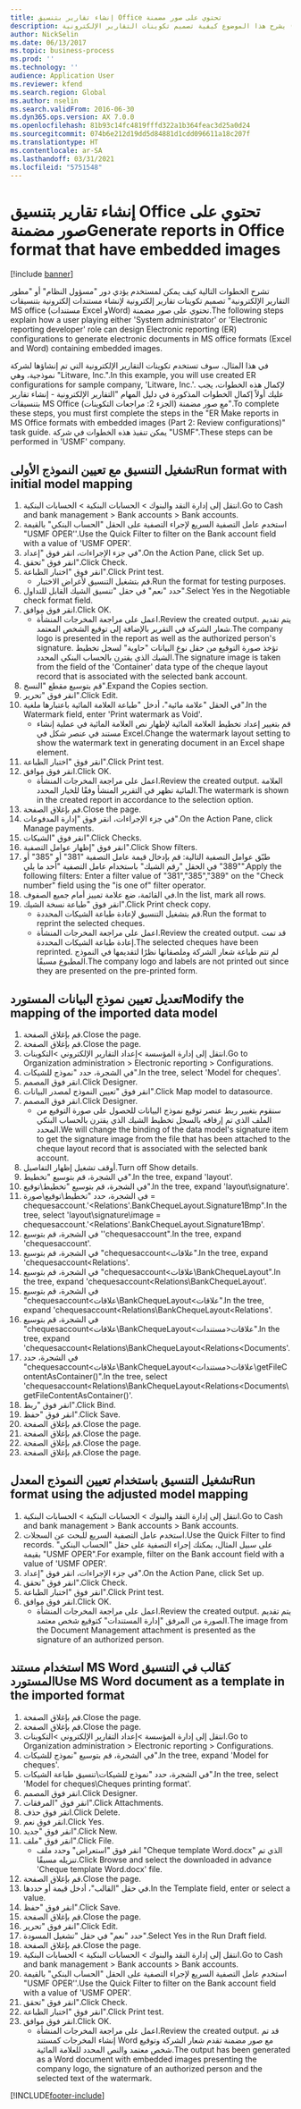 ```yaml
---
title: إنشاء تقارير بتنسيق Office تحتوي على صور مضمنة
description: يشرح هذا الموضوع كيفية تصميم تكوينات التقارير الإلكترونية (ER) لإنشاء مستندات إلكترونية بتنسيقات Excel وWord تحتوي على صور مضمنة.
author: NickSelin
ms.date: 06/13/2017
ms.topic: business-process
ms.prod: ''
ms.technology: ''
audience: Application User
ms.reviewer: kfend
ms.search.region: Global
ms.author: nselin
ms.search.validFrom: 2016-06-30
ms.dyn365.ops.version: AX 7.0.0
ms.openlocfilehash: 81b93c14fc4819fffd322a1b364feac3d25a0d24
ms.sourcegitcommit: 074b6e212d19dd5d84881d1cdd096611a18c207f
ms.translationtype: HT
ms.contentlocale: ar-SA
ms.lasthandoff: 03/31/2021
ms.locfileid: "5751548"
---
```

# <a name="generate-reports-in-office-format-that-have-embedded-images"></a><span data-ttu-id="e6ea1-103">إنشاء تقارير بتنسيق Office تحتوي على صور مضمنة</span><span class="sxs-lookup"><span data-stu-id="e6ea1-103">Generate reports in Office format that have embedded images</span></span>

[!include [banner](../../includes/banner.md)]

<span data-ttu-id="e6ea1-104">تشرح الخطوات التالية كيف يمكن لمستخدم يؤدي دور "مسؤول النظام" أو "مطور التقارير الإلكترونية" تصميم تكوينات تقارير إلكترونية لإنشاء مستندات إلكترونية بتنسيقات MS office (مستندات Excel وWord) تحتوي على صور مضمنة.</span><span class="sxs-lookup"><span data-stu-id="e6ea1-104">The following steps explain how a user playing either 'System administrator' or 'Electronic reporting developer' role can design Electronic reporting (ER) configurations to generate electronic documents in MS office formats (Excel and Word) containing embedded images.</span></span>

<span data-ttu-id="e6ea1-105">في هذا المثال، سوف تستخدم تكوينات التقارير الإلكترونية التي تم إنشاؤها لشركة نموذجية، وهي "Litware, Inc.".</span><span class="sxs-lookup"><span data-stu-id="e6ea1-105">In this example, you will use created ER configurations for sample company, 'Litware, Inc.'.</span></span>  <span data-ttu-id="e6ea1-106">لإكمال هذه الخطوات، يجب عليك أولاً إكمال الخطوات المذكورة في دليل المهام "التقارير الإلكترونية - إنشاء تقارير بتنسيقات MS Office مع صور مضمنة (الجزء 2: مراجعات التكوينات)‬".</span><span class="sxs-lookup"><span data-stu-id="e6ea1-106">To complete these steps, you must first complete the steps in the "ER Make reports in MS Office formats with embedded images (Part 2: Review configurations)" task guide.</span></span> <span data-ttu-id="e6ea1-107">يمكن تنفيذ هذه الخطوات في شركة "USMF".</span><span class="sxs-lookup"><span data-stu-id="e6ea1-107">These steps can be performed in 'USMF' company.</span></span>


## <a name="run-format-with-initial-model-mapping"></a><span data-ttu-id="e6ea1-108">تشغيل التنسيق مع تعيين النموذج الأولى</span><span class="sxs-lookup"><span data-stu-id="e6ea1-108">Run format with initial model mapping</span></span>
1. <span data-ttu-id="e6ea1-109">انتقل إلى إدارة النقد والبنوك > الحسابات البنكية > الحسابات البنكية.</span><span class="sxs-lookup"><span data-stu-id="e6ea1-109">Go to Cash and bank management > Bank accounts > Bank accounts.</span></span>
2. <span data-ttu-id="e6ea1-110">استخدم عامل التصفية السريع لإجراء التصفية على الحقل "الحساب البنكي‬" بالقيمة "USMF OPER''.</span><span class="sxs-lookup"><span data-stu-id="e6ea1-110">Use the Quick Filter to filter on the Bank account field with a value of 'USMF OPER'.</span></span>
3. <span data-ttu-id="e6ea1-111">في جزء الإجراءات، انقر فوق "إعداد".</span><span class="sxs-lookup"><span data-stu-id="e6ea1-111">On the Action Pane, click Set up.</span></span>
4. <span data-ttu-id="e6ea1-112">انقر فوق "تحقق".</span><span class="sxs-lookup"><span data-stu-id="e6ea1-112">Click Check.</span></span>
5. <span data-ttu-id="e6ea1-113">انقر فوق "اختبار الطباعة‬".</span><span class="sxs-lookup"><span data-stu-id="e6ea1-113">Click Print test.</span></span>
    * <span data-ttu-id="e6ea1-114">قم بتشغيل التنسيق لأغراض الاختبار.</span><span class="sxs-lookup"><span data-stu-id="e6ea1-114">Run the format for testing purposes.</span></span>  
6. <span data-ttu-id="e6ea1-115">حدد "نعم" في حقل "تنسيق الشيك القابل للتداول‬".</span><span class="sxs-lookup"><span data-stu-id="e6ea1-115">Select Yes in the Negotiable check format field.</span></span>
7. <span data-ttu-id="e6ea1-116">انقر فوق موافق.</span><span class="sxs-lookup"><span data-stu-id="e6ea1-116">Click OK.</span></span>
    * <span data-ttu-id="e6ea1-117">اعمل على مراجعة المخرجات المنشأة.</span><span class="sxs-lookup"><span data-stu-id="e6ea1-117">Review the created output.</span></span> <span data-ttu-id="e6ea1-118">يتم تقديم شعار الشركة في التقرير بالإضافة إلى توقيع الشخص المعتمد.</span><span class="sxs-lookup"><span data-stu-id="e6ea1-118">The company logo is presented in the report as well as the authorized person's signature.</span></span> <span data-ttu-id="e6ea1-119">تؤخذ صورة التوقيع من حقل نوع البيانات "حاوية" لسجل تخطيط الشيك الذي يقترن بالحساب البنكي المحدد.</span><span class="sxs-lookup"><span data-stu-id="e6ea1-119">The signature image is taken from the field of the 'Container' data type of the cheque layout record that is associated with the selected bank account.</span></span>  
8. <span data-ttu-id="e6ea1-120">قم بتوسيع مقطع "النسخ‬".</span><span class="sxs-lookup"><span data-stu-id="e6ea1-120">Expand the Copies section.</span></span>
9. <span data-ttu-id="e6ea1-121">انقر فوق "تحرير".</span><span class="sxs-lookup"><span data-stu-id="e6ea1-121">Click Edit.</span></span>
10. <span data-ttu-id="e6ea1-122">في الحقل "علامة مائية"، أدخل "طباعة العلامة المائية باعتبارها ملغية".</span><span class="sxs-lookup"><span data-stu-id="e6ea1-122">In the Watermark field, enter 'Print watermark as Void'.</span></span>
    * <span data-ttu-id="e6ea1-123">قم بتغيير إعداد تخطيط العلامة المائية لإظهار نص العلامة المائية في عملية إنشاء مستند في عنصر شكل في Excel.</span><span class="sxs-lookup"><span data-stu-id="e6ea1-123">Change the watermark layout setting to show the watermark text in generating document in an Excel shape element.</span></span>  
11. <span data-ttu-id="e6ea1-124">انقر فوق "اختبار الطباعة‬".</span><span class="sxs-lookup"><span data-stu-id="e6ea1-124">Click Print test.</span></span>
12. <span data-ttu-id="e6ea1-125">انقر فوق موافق.</span><span class="sxs-lookup"><span data-stu-id="e6ea1-125">Click OK.</span></span>
    * <span data-ttu-id="e6ea1-126">اعمل على مراجعة المخرجات المنشأة.</span><span class="sxs-lookup"><span data-stu-id="e6ea1-126">Review the created output.</span></span> <span data-ttu-id="e6ea1-127">العلامة المائية تظهر في التقرير المنشأ وفقًا للخيار المحدد.</span><span class="sxs-lookup"><span data-stu-id="e6ea1-127">The watermark is shown in the created report in accordance to the selection option.</span></span>  
13. <span data-ttu-id="e6ea1-128">قم بإغلاق الصفحة.</span><span class="sxs-lookup"><span data-stu-id="e6ea1-128">Close the page.</span></span>
14. <span data-ttu-id="e6ea1-129">في جزء الإجراءات‬، انقر فوق "إدارة المدفوعات‬".</span><span class="sxs-lookup"><span data-stu-id="e6ea1-129">On the Action Pane, click Manage payments.</span></span>
15. <span data-ttu-id="e6ea1-130">انقر فوق "الشيكات‬".</span><span class="sxs-lookup"><span data-stu-id="e6ea1-130">Click Checks.</span></span>
16. <span data-ttu-id="e6ea1-131">انقر فوق "إظهار عوامل التصفية".</span><span class="sxs-lookup"><span data-stu-id="e6ea1-131">Click Show filters.</span></span>
17. <span data-ttu-id="e6ea1-132">طبّق عوامل التصفية التالية: قم بإدخال قيمة عامل التصفية "381" أو "385" أو "389" في الحقل "رقم الشيك" باستخدام عامل التصفية "أحد ما يلي‬".</span><span class="sxs-lookup"><span data-stu-id="e6ea1-132">Apply the following filters: Enter a filter value of "381","385","389" on the "Check number" field using the "is one of" filter operator.</span></span>
18. <span data-ttu-id="e6ea1-133">في القائمة، ضع علامة تمييز أمام جميع الصفوف.</span><span class="sxs-lookup"><span data-stu-id="e6ea1-133">In the list, mark all rows.</span></span>
19. <span data-ttu-id="e6ea1-134">انقر فوق "طباعة نسخة الشيك".</span><span class="sxs-lookup"><span data-stu-id="e6ea1-134">Click Print check copy.</span></span>
    * <span data-ttu-id="e6ea1-135">قم بتشغيل التنسيق لإعادة طباعة الشيكات المحددة.</span><span class="sxs-lookup"><span data-stu-id="e6ea1-135">Run the format to reprint the selected cheques.</span></span>  
    * <span data-ttu-id="e6ea1-136">اعمل على مراجعة المخرجات المنشأة.</span><span class="sxs-lookup"><span data-stu-id="e6ea1-136">Review the created output.</span></span> <span data-ttu-id="e6ea1-137">قد تمت إعادة طباعة الشيكات المحددة.</span><span class="sxs-lookup"><span data-stu-id="e6ea1-137">The selected cheques have been reprinted.</span></span> <span data-ttu-id="e6ea1-138">لم تتم طباعة شعار الشركة وملصقاتها نظرًا لتقديمها في النموذج المطبوع مسبقًا.</span><span class="sxs-lookup"><span data-stu-id="e6ea1-138">The company logo and labels are not printed out since they are presented on the pre-printed form.</span></span>  

## <a name="modify-the-mapping-of-the-imported-data-model"></a><span data-ttu-id="e6ea1-139">تعديل تعيين نموذج البيانات المستورد</span><span class="sxs-lookup"><span data-stu-id="e6ea1-139">Modify the mapping of the imported data model</span></span>
1. <span data-ttu-id="e6ea1-140">قم بإغلاق الصفحة.</span><span class="sxs-lookup"><span data-stu-id="e6ea1-140">Close the page.</span></span>
2. <span data-ttu-id="e6ea1-141">قم بإغلاق الصفحة.</span><span class="sxs-lookup"><span data-stu-id="e6ea1-141">Close the page.</span></span>
3. <span data-ttu-id="e6ea1-142">انتقل إلى إدارة المؤسسة >إعداد التقارير الإلكتروني >التكوينات.</span><span class="sxs-lookup"><span data-stu-id="e6ea1-142">Go to Organization administration > Electronic reporting > Configurations.</span></span>
4. <span data-ttu-id="e6ea1-143">في الشجرة، حدد "نموذج للشيكات".</span><span class="sxs-lookup"><span data-stu-id="e6ea1-143">In the tree, select 'Model for cheques'.</span></span>
5. <span data-ttu-id="e6ea1-144">انقر فوق المصمم.</span><span class="sxs-lookup"><span data-stu-id="e6ea1-144">Click Designer.</span></span>
6. <span data-ttu-id="e6ea1-145">انقر فوق "تعيين النموذج لمصدر البيانات".</span><span class="sxs-lookup"><span data-stu-id="e6ea1-145">Click Map model to datasource.</span></span>
7. <span data-ttu-id="e6ea1-146">انقر فوق المصمم.</span><span class="sxs-lookup"><span data-stu-id="e6ea1-146">Click Designer.</span></span>
    * <span data-ttu-id="e6ea1-147">سنقوم بتغيير ربط عنصر توقيع نموذج البيانات للحصول على صورة التوقيع من الملف الذي تم إرفاقه بالسجل تخطيط الشيك الذي يقترن بالحساب البنكي المحدد.</span><span class="sxs-lookup"><span data-stu-id="e6ea1-147">We will change the binding of the data model's signature item to get the signature image from the file that has been attached to the cheque layout record that is associated with the selected bank account.</span></span>  
8. <span data-ttu-id="e6ea1-148">أوقف تشغيل إظهار التفاصيل.</span><span class="sxs-lookup"><span data-stu-id="e6ea1-148">Turn off Show details.</span></span>
9. <span data-ttu-id="e6ea1-149">في الشجرة، قم بتوسيع "تخطيط".</span><span class="sxs-lookup"><span data-stu-id="e6ea1-149">In the tree, expand 'layout'.</span></span>
10. <span data-ttu-id="e6ea1-150">في الشجرة، قم بتوسيع "تخطيط\توقيع".</span><span class="sxs-lookup"><span data-stu-id="e6ea1-150">In the tree, expand 'layout\signature'.</span></span>
11. <span data-ttu-id="e6ea1-151">في الشجرة، حدد "تخطيط\توقيع\صورة = chequesaccount.'<Relations'.BankChequeLayout.Signature1Bmp".</span><span class="sxs-lookup"><span data-stu-id="e6ea1-151">In the tree, select 'layout\signature\image = chequesaccount.'<Relations'.BankChequeLayout.Signature1Bmp'.</span></span>
12. <span data-ttu-id="e6ea1-152">في الشجرة، قم بتوسيع ''chequesaccount".</span><span class="sxs-lookup"><span data-stu-id="e6ea1-152">In the tree, expand 'chequesaccount'.</span></span>
13. <span data-ttu-id="e6ea1-153">في الشجرة، قم بتوسيع "chequesaccount\<علاقات".</span><span class="sxs-lookup"><span data-stu-id="e6ea1-153">In the tree, expand 'chequesaccount\<Relations'.</span></span>
14. <span data-ttu-id="e6ea1-154">في الشجرة، قم بتوسيع "chequesaccount\<علاقات‏‎\BankChequeLayout".</span><span class="sxs-lookup"><span data-stu-id="e6ea1-154">In the tree, expand 'chequesaccount\<Relations\BankChequeLayout'.</span></span>
15. <span data-ttu-id="e6ea1-155">في الشجرة، قم بتوسيع "chequesaccount\<علاقات\BankChequeLayout\<علاقات".</span><span class="sxs-lookup"><span data-stu-id="e6ea1-155">In the tree, expand 'chequesaccount\<Relations\BankChequeLayout\<Relations'.</span></span>
16. <span data-ttu-id="e6ea1-156">في الشجرة، قم بتوسيع "chequesaccount\<علاقات‏‎\BankChequeLayout\<علاقات\<مستندات".</span><span class="sxs-lookup"><span data-stu-id="e6ea1-156">In the tree, expand 'chequesaccount\<Relations\BankChequeLayout\<Relations\<Documents'.</span></span>
17. <span data-ttu-id="e6ea1-157">في الشجرة، حدد "chequesaccount\<علاقات\BankChequeLayout\<علاقات\<مستندات‏‎\getFileContentAsContainer()".</span><span class="sxs-lookup"><span data-stu-id="e6ea1-157">In the tree, select 'chequesaccount\<Relations\BankChequeLayout\<Relations\<Documents\getFileContentAsContainer()'.</span></span>
18. <span data-ttu-id="e6ea1-158">انقر فوق "ربط".</span><span class="sxs-lookup"><span data-stu-id="e6ea1-158">Click Bind.</span></span>
19. <span data-ttu-id="e6ea1-159">انقر فوق "حفظ".</span><span class="sxs-lookup"><span data-stu-id="e6ea1-159">Click Save.</span></span>
20. <span data-ttu-id="e6ea1-160">قم بإغلاق الصفحة.</span><span class="sxs-lookup"><span data-stu-id="e6ea1-160">Close the page.</span></span>
21. <span data-ttu-id="e6ea1-161">قم بإغلاق الصفحة.</span><span class="sxs-lookup"><span data-stu-id="e6ea1-161">Close the page.</span></span>
22. <span data-ttu-id="e6ea1-162">قم بإغلاق الصفحة.</span><span class="sxs-lookup"><span data-stu-id="e6ea1-162">Close the page.</span></span>
23. <span data-ttu-id="e6ea1-163">قم بإغلاق الصفحة.</span><span class="sxs-lookup"><span data-stu-id="e6ea1-163">Close the page.</span></span>

## <a name="run-format-using-the-adjusted-model-mapping"></a><span data-ttu-id="e6ea1-164">تشغيل التنسيق باستخدام تعيين النموذج المعدل</span><span class="sxs-lookup"><span data-stu-id="e6ea1-164">Run format using the adjusted model mapping</span></span>
1. <span data-ttu-id="e6ea1-165">انتقل إلى إدارة النقد والبنوك > الحسابات البنكية > الحسابات البنكية.</span><span class="sxs-lookup"><span data-stu-id="e6ea1-165">Go to Cash and bank management > Bank accounts > Bank accounts.</span></span>
2. <span data-ttu-id="e6ea1-166">استخدم عامل التصفية السريع للبحث عن السجلات.</span><span class="sxs-lookup"><span data-stu-id="e6ea1-166">Use the Quick Filter to find records.</span></span> <span data-ttu-id="e6ea1-167">على سبيل المثال، يمكنك إجراء التصفية على حقل "الحساب البنكي" بقيمة "USMF OPER".</span><span class="sxs-lookup"><span data-stu-id="e6ea1-167">For example, filter on the Bank account field with a value of 'USMF OPER'.</span></span>
3. <span data-ttu-id="e6ea1-168">في جزء الإجراءات، انقر فوق "إعداد".</span><span class="sxs-lookup"><span data-stu-id="e6ea1-168">On the Action Pane, click Set up.</span></span>
4. <span data-ttu-id="e6ea1-169">انقر فوق "تحقق".</span><span class="sxs-lookup"><span data-stu-id="e6ea1-169">Click Check.</span></span>
5. <span data-ttu-id="e6ea1-170">انقر فوق "اختبار الطباعة‬".</span><span class="sxs-lookup"><span data-stu-id="e6ea1-170">Click Print test.</span></span>
6. <span data-ttu-id="e6ea1-171">انقر فوق موافق.</span><span class="sxs-lookup"><span data-stu-id="e6ea1-171">Click OK.</span></span>
    * <span data-ttu-id="e6ea1-172">اعمل على مراجعة المخرجات المنشأة.</span><span class="sxs-lookup"><span data-stu-id="e6ea1-172">Review the created output.</span></span> <span data-ttu-id="e6ea1-173">يتم تقديم الصورة من المرفق "إدارة المستندات" كتوقيع شخص معتمد.</span><span class="sxs-lookup"><span data-stu-id="e6ea1-173">The image from the Document Management attachment is presented as the signature of an authorized person.</span></span>  

## <a name="use-ms-word-document-as-a-template-in-the-imported-format"></a><span data-ttu-id="e6ea1-174">استخدام مستند MS Word كقالب في التنسيق المستورد</span><span class="sxs-lookup"><span data-stu-id="e6ea1-174">Use MS Word document as a template in the imported format</span></span>
1. <span data-ttu-id="e6ea1-175">قم بإغلاق الصفحة.</span><span class="sxs-lookup"><span data-stu-id="e6ea1-175">Close the page.</span></span>
2. <span data-ttu-id="e6ea1-176">قم بإغلاق الصفحة.</span><span class="sxs-lookup"><span data-stu-id="e6ea1-176">Close the page.</span></span>
3. <span data-ttu-id="e6ea1-177">انتقل إلى إدارة المؤسسة >إعداد التقارير الإلكتروني >التكوينات.</span><span class="sxs-lookup"><span data-stu-id="e6ea1-177">Go to Organization administration > Electronic reporting > Configurations.</span></span>
4. <span data-ttu-id="e6ea1-178">في الشجرة، قم بتوسيع "نموذج للشيكات".</span><span class="sxs-lookup"><span data-stu-id="e6ea1-178">In the tree, expand 'Model for cheques'.</span></span>
5. <span data-ttu-id="e6ea1-179">في الشجرة، حدد "نموذج للشيكات\تنسيق طباعة الشيكات".</span><span class="sxs-lookup"><span data-stu-id="e6ea1-179">In the tree, select 'Model for cheques\Cheques printing format'.</span></span>
6. <span data-ttu-id="e6ea1-180">انقر فوق المصمم.</span><span class="sxs-lookup"><span data-stu-id="e6ea1-180">Click Designer.</span></span>
7. <span data-ttu-id="e6ea1-181">انقر فوق "المرفقات".</span><span class="sxs-lookup"><span data-stu-id="e6ea1-181">Click Attachments.</span></span>
8. <span data-ttu-id="e6ea1-182">انقر فوق حذف.</span><span class="sxs-lookup"><span data-stu-id="e6ea1-182">Click Delete.</span></span>
9. <span data-ttu-id="e6ea1-183">انقر فوق نعم.</span><span class="sxs-lookup"><span data-stu-id="e6ea1-183">Click Yes.</span></span>
10. <span data-ttu-id="e6ea1-184">انقر فوق "جديد".</span><span class="sxs-lookup"><span data-stu-id="e6ea1-184">Click New.</span></span>
11. <span data-ttu-id="e6ea1-185">انقر فوق "ملف".</span><span class="sxs-lookup"><span data-stu-id="e6ea1-185">Click File.</span></span>
    * <span data-ttu-id="e6ea1-186">انقر فوق "استعراض" وحدد ملف "Cheque template Word.docx" الذي تم تنزيله مسبقًا.</span><span class="sxs-lookup"><span data-stu-id="e6ea1-186">Click Browse and select the downloaded in advance 'Cheque template Word.docx' file.</span></span>  
12. <span data-ttu-id="e6ea1-187">قم بإغلاق الصفحة.</span><span class="sxs-lookup"><span data-stu-id="e6ea1-187">Close the page.</span></span>
13. <span data-ttu-id="e6ea1-188">في حقل "القالب"، أدخل قيمة أو حددها.</span><span class="sxs-lookup"><span data-stu-id="e6ea1-188">In the Template field, enter or select a value.</span></span>
14. <span data-ttu-id="e6ea1-189">انقر فوق "حفظ".</span><span class="sxs-lookup"><span data-stu-id="e6ea1-189">Click Save.</span></span>
15. <span data-ttu-id="e6ea1-190">قم بإغلاق الصفحة.</span><span class="sxs-lookup"><span data-stu-id="e6ea1-190">Close the page.</span></span>
16. <span data-ttu-id="e6ea1-191">انقر فوق "تحرير".</span><span class="sxs-lookup"><span data-stu-id="e6ea1-191">Click Edit.</span></span>
17. <span data-ttu-id="e6ea1-192">حدد "نعم" في حقل "تشغيل المسودة‬".</span><span class="sxs-lookup"><span data-stu-id="e6ea1-192">Select Yes in the Run Draft field.</span></span>
18. <span data-ttu-id="e6ea1-193">قم بإغلاق الصفحة.</span><span class="sxs-lookup"><span data-stu-id="e6ea1-193">Close the page.</span></span>
19. <span data-ttu-id="e6ea1-194">انتقل إلى إدارة النقد والبنوك > الحسابات البنكية > الحسابات البنكية.</span><span class="sxs-lookup"><span data-stu-id="e6ea1-194">Go to Cash and bank management > Bank accounts > Bank accounts.</span></span>
20. <span data-ttu-id="e6ea1-195">استخدم عامل التصفية السريع لإجراء التصفية على الحقل "الحساب البنكي‬" بالقيمة "USMF OPER''.</span><span class="sxs-lookup"><span data-stu-id="e6ea1-195">Use the Quick Filter to filter on the Bank account field with a value of 'USMF OPER'.</span></span>
21. <span data-ttu-id="e6ea1-196">انقر فوق "تحقق".</span><span class="sxs-lookup"><span data-stu-id="e6ea1-196">Click Check.</span></span>
22. <span data-ttu-id="e6ea1-197">انقر فوق "اختبار الطباعة‬".</span><span class="sxs-lookup"><span data-stu-id="e6ea1-197">Click Print test.</span></span>
23. <span data-ttu-id="e6ea1-198">انقر فوق موافق.</span><span class="sxs-lookup"><span data-stu-id="e6ea1-198">Click OK.</span></span>
    * <span data-ttu-id="e6ea1-199">اعمل على مراجعة المخرجات المنشأة.</span><span class="sxs-lookup"><span data-stu-id="e6ea1-199">Review the created output.</span></span> <span data-ttu-id="e6ea1-200">قد تم إنشاء المخرجات كمستند Word مع صور مضمنة تقدم شعار الشركة وتوقيع شخص معتمد والنص المحدد للعلامة المائية.</span><span class="sxs-lookup"><span data-stu-id="e6ea1-200">The output has been generated as a Word document with embedded images presenting the company logo, the signature of an authorized person and the selected text of the watermark.</span></span>  



[!INCLUDE[footer-include](../../../../includes/footer-banner.md)]